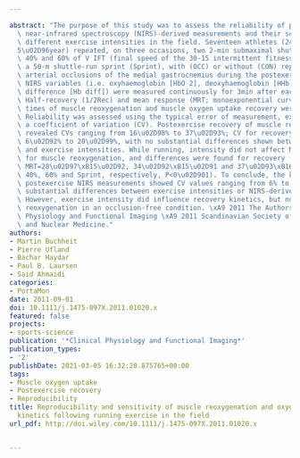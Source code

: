 ---
abstract: "The purpose of this study was to assess the reliability of postexercise\
  \ near-infrared spectroscopy (NIRS)-derived measurements and their sensitivity to\
  \ different exercise intensities in the field. Seventeen athletes (24\u02D91\xB1\
  5\u02D96year) repeated, on three occasions, two 2-min submaximal shuttle-runs at\
  \ 40% and 60% of V IFT (final speed of the 30-15 intermittent fitness test) and\
  \ a 50-m shuttle-run sprint (Sprint), with (OCC) or without (CON) repeated transient\
  \ arterial occlusions of the medial gastrocnemius during the postexercise period.\
  \ NIRS variables (i.e. oxyhaemoglobin [HbO 2], deoxyhaemoglobin [HHb] and their\
  \ difference [Hb diff]) were measured continuously for 3min after each exercise.\
  \ Half-recovery (1/2Rec) and mean response (MRT; monoexponential curve fitting)\
  \ times of muscle reoxygenation and muscle oxygen uptake recovery were calculated.\
  \ Reliability was assessed using the typical error of measurement, expressed as\
  \ a coefficient of variation (CV). Postexercise recovery of muscle reoxygenation\
  \ revealed CVs ranging from 16\u02D98% to 37\u02D93%; CV for recovery ranged from\
  \ 6\u02D92% to 20\u02D99%, with no substantial differences shown between NIRS variables\
  \ and exercise intensities. While running, intensity did not affect MRT or 1/2Rec\
  \ for muscle reoxygenation, and differences were found for recovery (e.g. [Hb diff]-\
  \ MRT=28\u02D97\xB15\u02D92, 34\u02D92\xB15\u02D91 and 37\u02D93\xB16\u02D92s for\
  \ 40%, 60% and Sprint, respectively, P<0\u02D901). To conclude, the kinetics of\
  \ postexercise NIRS measurements showed CV values ranging from 6% to 37%, with no\
  \ substantial differences between exercise intensities or NIRS-derived variables.\
  \ However, exercise intensity did influence recovery kinetics, but not that of muscle\
  \ reoxygenation in an occlusion-free condition. \xA9 2011 The Authors. Clinical\
  \ Physiology and Functional Imaging \xA9 2011 Scandinavian Society of Clinical Physiology\
  \ and Nuclear Medicine."
authors:
- Martin Buchheit
- Pierre Ufland
- Bachar Haydar
- Paul B. Laursen
- Said Ahmaidi
categories:
- PortaMon
date: 2011-09-01
doi: 10.1111/j.1475-097X.2011.01020.x
featured: false
projects:
- sports-science
publication: '*Clinical Physiology and Functional Imaging*'
publication_types:
- '2'
publishDate: 2021-03-05 16:32:20.875765+00:00
tags:
- Muscle oxygen uptake
- Postexercise recovery
- Reproducibility
title: Reproducibility and sensitivity of muscle reoxygenation and oxygen uptake recovery
  kinetics following running exercise in the field
url_pdf: http://doi.wiley.com/10.1111/j.1475-097X.2011.01020.x

---

